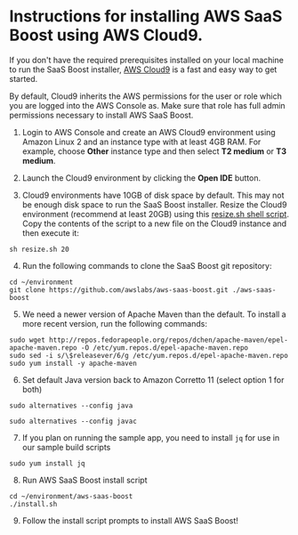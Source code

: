 # Instructions for installing AWS SaaS Boost using AWS Cloud9.

If you don't have the required prerequisites installed on your local machine to run the SaaS Boost installer, [AWS Cloud9](https://aws.amazon.com/cloud9/) is a fast and easy way to get started.

By default, Cloud9 inherits the AWS permissions for the user or role which you are logged into the AWS Console as. Make sure that role has full admin permissions necessary to install AWS SaaS Boost.

1.	Login to AWS Console and create an AWS Cloud9 environment using Amazon Linux 2 and an instance type with at least 4GB RAM. For example, choose **Other** instance type and then select **T2 medium** or **T3 medium**.

2.	Launch the Cloud9 environment by clicking the **Open IDE** button.

3.	Cloud9 environments have 10GB of disk space by default. This may not be enough disk space to run the SaaS Boost installer. Resize the Cloud9 environment (recommend at least 20GB) using this [resize.sh shell script](https://docs.aws.amazon.com/cloud9/latest/user-guide/move-environment.html#move-environment-resize). Copy the contents of the script to a new file on the Cloud9 instance and then execute it:
```
sh resize.sh 20
```

4.	Run the following commands to clone the SaaS Boost git repository:
```
cd ~/environment
git clone https://github.com/awslabs/aws-saas-boost.git ./aws-saas-boost
```
5.	We need a newer version of Apache Maven than the default. To install a more recent version, run the following commands:
```
sudo wget http://repos.fedorapeople.org/repos/dchen/apache-maven/epel-apache-maven.repo -O /etc/yum.repos.d/epel-apache-maven.repo
sudo sed -i s/\$releasever/6/g /etc/yum.repos.d/epel-apache-maven.repo
sudo yum install -y apache-maven
```

6.	Set default Java version back to Amazon Corretto 11 (select option 1 for both)
```
sudo alternatives --config java

sudo alternatives --config javac
```

7. If you plan on running the sample app, you need to install `jq` for use in our sample build scripts
```
sudo yum install jq
```

8.	Run AWS SaaS Boost install script
```
cd ~/environment/aws-saas-boost
./install.sh
```

9. Follow the install script prompts to install AWS SaaS Boost!
